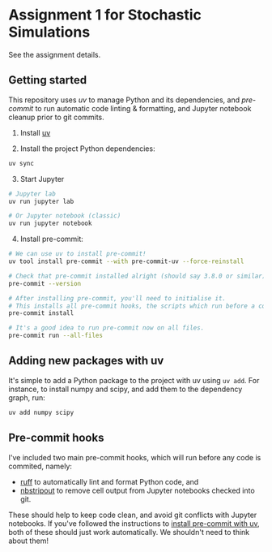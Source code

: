 # Assignment 1 for Stochastic Simulations

See the assignment details. 

## Getting started

This repository uses _uv_ to manage Python and its dependencies, and _pre-commit_ to run
automatic code linting & formatting, and Jupyter notebook cleanup prior to git commits.

1. Install [uv](https://github.com/astral-sh/uv)

2. Install the project Python dependencies:

```zsh
uv sync
```

3. Start Jupyter

```zsh
# Jupyter lab
uv run jupyter lab

# Or Jupyter notebook (classic)
uv run jupyter notebook
```

4. Install pre-commit:

```zsh
# We can use uv to install pre-commit!
uv tool install pre-commit --with pre-commit-uv --force-reinstall

# Check that pre-commit installed alright (should say 3.8.0 or similar)
pre-commit --version

# After installing pre-commit, you'll need to initialise it.
# This installs all pre-commit hooks, the scripts which run before a commit.
pre-commit install

# It's a good idea to run pre-commit now on all files.
pre-commit run --all-files
```

## Adding new packages with uv

It's simple to add a Python package to the project with uv using `uv add`.
For instance, to install numpy and scipy, and add them to the dependency graph, run:

```zsh
uv add numpy scipy
```

## Pre-commit hooks

I've included two main pre-commit hooks, which will run before any code is commited, namely:
- [ruff](https://github.com/astral-sh/ruff) to automatically lint and format Python code, and
- [nbstripout](https://github.com/kynan/nbstripout) to remove cell output from Jupyter notebooks checked into git.

These should help to keep code clean, and avoid git conflicts with Jupyter notebooks.
If you've followed the instructions to [install pre-commit with uv](#getting-started), both of these should
just work automatically. We shouldn't need to think about them!
